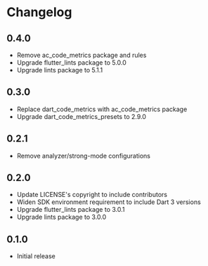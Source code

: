 # Changelog

## 0.4.0

- Remove ac_code_metrics package and rules
- Upgrade flutter_lints package to 5.0.0
- Upgrade lints package to 5.1.1

## 0.3.0

- Replace dart_code_metrics with ac_code_metrics package
- Upgrade dart_code_metrics_presets to 2.9.0

## 0.2.1

- Remove analyzer/strong-mode configurations

## 0.2.0

- Update LICENSE's copyright to include contributors
- Widen SDK environment requirement to include Dart 3 versions
- Upgrade flutter_lints package to 3.0.1
- Upgrade lints package to 3.0.0

## 0.1.0

- Initial release
